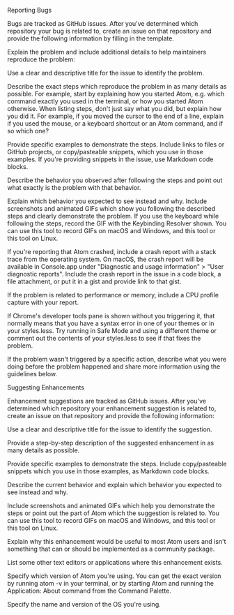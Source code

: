 Reporting Bugs

Bugs are tracked as GitHub issues. After you've determined which repository your bug is related to, create an issue on that repository and provide the following information by filling in the template.

Explain the problem and include additional details to help maintainers reproduce the problem:

Use a clear and descriptive title for the issue to identify the problem.

Describe the exact steps which reproduce the problem in as many details as possible. For example, start by explaining how you started Atom, e.g. which command exactly you used in the terminal, or how you started Atom otherwise. When listing steps, don't just say what you did, but explain how you did it. For example, if you moved the cursor to the end of a line, explain if you used the mouse, or a keyboard shortcut or an Atom command, and if so which one?

Provide specific examples to demonstrate the steps. Include links to files or GitHub projects, or copy/pasteable snippets, which you use in those examples. If you're providing snippets in the issue, use Markdown code blocks.

Describe the behavior you observed after following the steps and point out what exactly is the problem with that behavior.

Explain which behavior you expected to see instead and why.
Include screenshots and animated GIFs which show you following the described steps and clearly demonstrate the problem. If you use the keyboard while following the steps, record the GIF with the Keybinding Resolver shown. You can use this tool to record GIFs on macOS and Windows, and this tool or this tool on Linux.

If you're reporting that Atom crashed, include a crash report with a stack trace from the operating system. On macOS, the crash report will be available in Console.app under "Diagnostic and usage information" > "User diagnostic reports". Include the crash report in the issue in a code block, a file attachment, or put it in a gist and provide link to that gist.

If the problem is related to performance or memory, include a CPU profile capture with your report.

If Chrome's developer tools pane is shown without you triggering it, that normally means that you have a syntax error in one of your themes or in your styles.less. Try running in Safe Mode and using a different theme or comment out the contents of your styles.less to see if that fixes the problem.

If the problem wasn't triggered by a specific action, describe what you were doing before the problem happened and share more information using the guidelines below.

Suggesting Enhancements

Enhancement suggestions are tracked as GitHub issues. After you've determined which repository your enhancement suggestion is related to, create an issue on that repository and provide the following information:

Use a clear and descriptive title for the issue to identify the suggestion.

Provide a step-by-step description of the suggested enhancement in as many details as possible.

Provide specific examples to demonstrate the steps. Include copy/pasteable snippets which you use in those examples, as Markdown code blocks.

Describe the current behavior and explain which behavior you expected to see instead and why.

Include screenshots and animated GIFs which help you demonstrate the steps or point out the part of Atom which the suggestion is related to. You can use this tool to record GIFs on macOS and Windows, and this tool or this tool on Linux.

Explain why this enhancement would be useful to most Atom users and isn't something that can or should be implemented as a community package.

List some other text editors or applications where this enhancement exists.

Specify which version of Atom you're using. You can get the exact version by running atom -v in your terminal, or by starting Atom and running the Application: About command from the Command Palette.

Specify the name and version of the OS you're using.

